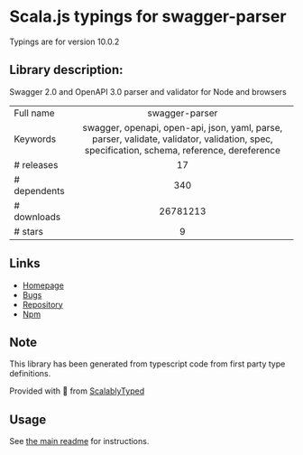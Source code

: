 
# Scala.js typings for swagger-parser

Typings are for version 10.0.2

## Library description:
Swagger 2.0 and OpenAPI 3.0 parser and validator for Node and browsers

|                    |                 |
| ------------------ | :-------------: |
| Full name          | swagger-parser |
| Keywords           | swagger, openapi, open-api, json, yaml, parse, parser, validate, validator, validation, spec, specification, schema, reference, dereference |
| # releases         | 17 |
| # dependents       | 340 |
| # downloads        | 26781213 |
| # stars            | 9 |

## Links
- [Homepage](https://apitools.dev/swagger-parser/)
- [Bugs](https://github.com/APIDevTools/swagger-parser/issues)
- [Repository](https://github.com/APIDevTools/swagger-parser)
- [Npm](https://www.npmjs.com/package/swagger-parser)
    


## Note
This library has been generated from typescript code from first party type definitions.

Provided with :purple_heart: from [ScalablyTyped](https://github.com/oyvindberg/ScalablyTyped)

## Usage
See [the main readme](../../readme.md) for instructions.


